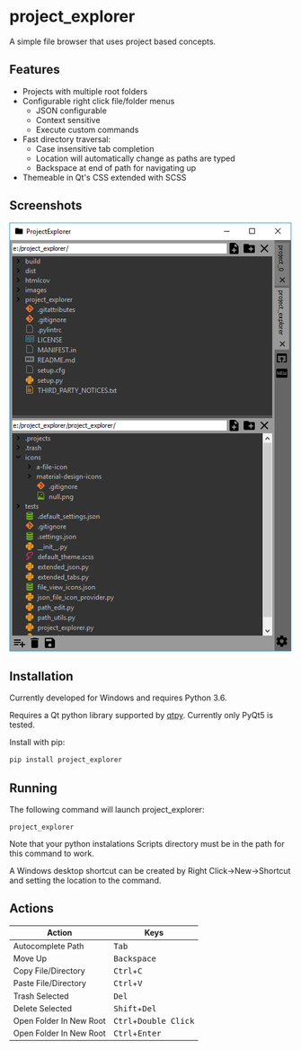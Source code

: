 # project_explorer
A simple file browser that uses project based concepts.

## Features
- Projects with multiple root folders
- Configurable right click file/folder menus
    - JSON configurable
    - Context sensitive
    - Execute custom commands
- Fast directory traversal:
    - Case insensitive tab completion
    - Location will automatically change as paths are typed
    - Backspace at end of path for navigating up
- Themeable in Qt's CSS extended with SCSS

## Screenshots
![alt text](images/screenshot_2.png "Screenshot")

## Installation

Currently developed for Windows and requires Python 3.6.

Requires a Qt python library supported by [qtpy](https://github.com/spyder-ide/qtpy). Currently only PyQt5 is tested.

Install with pip:

```bash
pip install project_explorer
```

## Running
The following command will launch project_explorer:

```
project_explorer
```

Note that your python instalations Scripts directory must be in the path for this command to work.

A Windows desktop shortcut can be created by Right Click->New->Shortcut and setting the location to
the command.

## Actions

| Action                  | Keys                                    |
| ------------------------| ----------------------------------------|
| Autocomplete Path       | <kbd>Tab</kbd>                          |
| Move Up                 | <kbd>Backspace</kbd>                    |
| Copy File/Directory     | <kbd>Ctrl</kbd>+<kbd>C</kbd>            |
| Paste File/Directory    | <kbd>Ctrl</kbd>+<kbd>V</kbd>            |
| Trash Selected          | <kbd>Del</kbd>                          |
| Delete Selected         | <kbd>Shift</kbd>+<kbd>Del</kbd>         |
| Open Folder In New Root | <kbd>Ctrl</kbd>+<kbd>Double Click</kbd> |
| Open Folder In New Root | <kbd>Ctrl</kbd>+<kbd>Enter</kbd>        |
